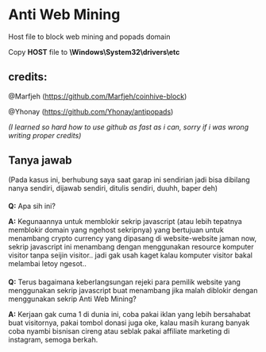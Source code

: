 Anti Web Mining
==============

Host file to block web mining and popads domain

Copy **HOST** file to **\Windows\System32\drivers\etc**


## credits: 

@Marfjeh (https://github.com/Marfjeh/coinhive-block) 

@Yhonay (https://github.com/Yhonay/antipopads)

*(I learned so hard how to use github as fast as i can, sorry if i was wrong writing proper credits)*


####
####


## Tanya jawab 

(Pada kasus ini, berhubung saya saat garap ini sendirian jadi bisa dibilang nanya sendiri, dijawab sendiri, ditulis sendiri, duuhh, baper deh)

####
####

**Q:** Apa sih ini?

**A:** Kegunaannya untuk memblokir sekrip javascript (atau lebih tepatnya memblokir domain yang ngehost sekripnya) yang bertujuan untuk menambang crypto currency yang dipasang di website-website jaman now, sekrip javascript ini menambang dengan menggunakan resource komputer visitor tanpa seijin visitor.. jadi gak usah kaget kalau komputer visitor bakal melambai letoy ngesot..

####
####

**Q:** Terus bagaimana keberlangsungan rejeki para pemilik website yang menggunakan sekrip javascript buat menambang jika malah diblokir dengan menggunakan sekrip Anti Web Mining?

**A:** Kerjaan gak cuma 1 di dunia ini, coba pakai iklan yang lebih bersahabat buat visitornya, pakai tombol donasi juga oke, kalau masih kurang banyak coba nyambi bisnisan cireng atau seblak pakai affiliate marketing di instagram, semoga berkah.
